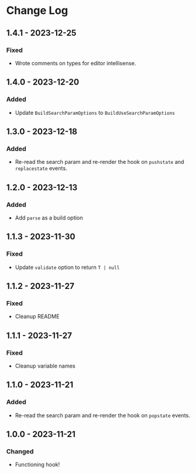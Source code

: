 # Change Log

<!-- ## 0.0.0 - yyyy-mm-dd -->
<!---->
<!-- ### Changed -->
<!---->
<!-- ### Added -->
<!---->
<!-- ### Fixed -->

## 1.4.1 - 2023-12-25

### Fixed

- Wrote comments on types for editor intellisense.

## 1.4.0 - 2023-12-20

### Added

- Update `BuildSearchParamOptions` to `BuildUseSearchParamOptions`

## 1.3.0 - 2023-12-18

### Added

- Re-read the search param and re-render the hook on `pushstate` and `replacestate` events.

## 1.2.0 - 2023-12-13

### Added

- Add `parse` as a build option

## 1.1.3 - 2023-11-30

### Fixed

- Update `validate` option to return `T | null`

## 1.1.2 - 2023-11-27

### Fixed

- Cleanup README

## 1.1.1 - 2023-11-27

### Fixed

- Cleanup variable names

## 1.1.0 - 2023-11-21

### Added

- Re-read the search param and re-render the hook on `popstate` events.

## 1.0.0 - 2023-11-21

### Changed

- Functioning hook!
